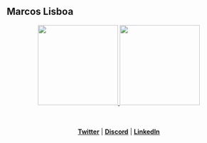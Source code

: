 ## Marcos Lisboa

 <div align = "center">
   <a href="https://github.com/lisboamab">
   <img height="180em" src="https://github-readme-stats.vercel.app/api?username=lisboamab&show_icons=true&theme=tokyonight&include_all_commits=true&count_private=true"/>
   <img height="180em" src="https://github-readme-stats.vercel.app/api/top-langs/?username=lisboamab&layout=compact&langs_count=6&theme=tokyonight"/>

</div>
 <br>
 <br>
 <p align="center">
  <strong><a href="https://twitter.com/lisboamab">Twitter</a></strong> |
  <strong><a href="https://discord.gg/Y7T5Fegc7u">Discord</a></strong> |
  <strong><a href="https://www.linkedin.com/in/lisboamab">LinkedIn</a></strong>
</p>
 
 <br>
